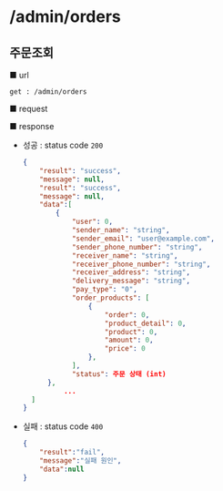 # /admin/orders

## 주문조회

■ url

 `get : /admin/orders`

■ request



■ response

- 성공 : status code `200`

  ```json
  {
      "result": "success", 
      "message": null, 
      "result": "success", 
      "message": null, 
      "data":[
          {
              "user": 0,
              "sender_name": "string",
              "sender_email": "user@example.com",
              "sender_phone_number": "string",
              "receiver_name": "string",
              "receiver_phone_number": "string",
              "receiver_address": "string",
              "delivery_message": "string",
              "pay_type": "0",
              "order_products": [
                  {
                      "order": 0,
                      "product_detail": 0,
                      "product": 0,
                      "amount": 0,
                      "price": 0
                  },
              ],
              "status": 주문 상태 (int)
      	}, 
          	...
  	]
  }
  ```

- 실패 : status code `400`

  ```json
  {
      "result":"fail",
      "message":"실패 원인",
      "data":null
  }
  ```

